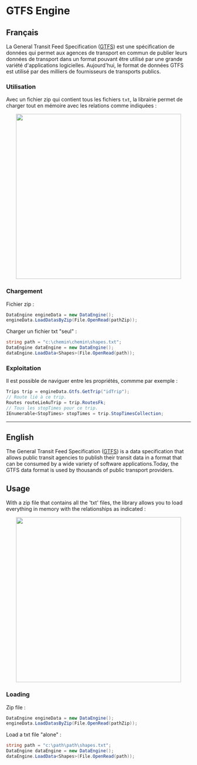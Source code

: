 # GTFS Engine

## Français ##  
La General Transit Feed Specification ([GTFS](https://developers.google.com/transit/gtfs/reference?hl=fr)) est une spécification de données qui permet aux agences de transport en commun de publier leurs données de transport dans un format pouvant être utilisé par une grande variété d'applications logicielles. Aujourd'hui, le format de données GTFS est utilisé par des milliers de fournisseurs de transports publics.  

### Utilisation
Avec un fichier zip qui contient tous les fichiers `txt`, la librairie permet de charger tout en mémoire avec les relations comme indiquées :  
<p align="center"><kbd><img src="https://i.ibb.co/cL0BC4X/GTFSdb.png" height="450"></kbd></p>

### Chargement  
Fichier zip :
```csharp
DataEngine engineData = new DataEngine();
engineData.LoadDatasByZip(File.OpenRead(pathZip));
```

Charger un fichier txt "seul" :
```csharp
string path = "c:\chemin\chemin\shapes.txt";
DataEngine dataEngine = new DataEngine();
dataEngine.LoadData<Shapes>(File.OpenRead(path));
```

### Exploitation
Il est possible de naviguer entre les propriétés, commme par exemple :
```csharp
Trips trip = engineData.Gtfs.GetTrip("idTrip");
// Route lié à ce trip.
Routes routeLieAuTrip = trip.RoutesFk;
// Tous les stopTimes pour ce trip.
IEnumerable<StopTimes> stopTimes = trip.StopTimesCollection;
```
------------
## English ##  
The General Transit Feed Specification ([GTFS](https://developers.google.com/transit/gtfs/reference?hl=en)) is a data specification that allows public transit agencies to publish their transit data in a format that can be consumed by a wide variety of software applications.Today, the GTFS data format is used by thousands of public transport providers.  

## Usage
With a zip file that contains all the 'txt' files, the library allows you to load everything in memory with the relationships as indicated :
<p align="center"><kbd><img src="https://i.ibb.co/cL0BC4X/GTFSdb.png" height="450"></kbd></p>

### Loading
Zip file :
```csharp
DataEngine engineData = new DataEngine();
engineData.LoadDatasByZip(File.OpenRead(pathZip));
```

Load a txt file "alone" :
```csharp
string path = "c:\path\path\shapes.txt";
DataEngine dataEngine = new DataEngine();
dataEngine.LoadData<Shapes>(File.OpenRead(path));
